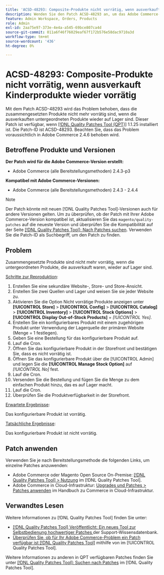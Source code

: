 ```yaml
---
title: 'ACSD-48293: Composite-Produkte nicht vorrätig, wenn ausverkauft Kinderprodukte wieder vorrätig'
description: Wenden Sie den Patch ACSD-48293 an, um das Adobe Commerce-Problem zu beheben, dass die zusammengesetzten Produkte nicht mehr vorrätig sind, wenn die ausverkauften untergeordneten Produkte wieder auf Lager sind.
feature: Admin Workspace, Orders, Products
role: Admin
exl-id: 2aa75e97-373e-4e4a-a545-69bce807ca4d
source-git-commit: 011a6f46f76029eaf67f172b576e58dac9710a3d
workflow-type: tm+mt
source-wordcount: '436'
ht-degree: 0%

---
```


# ACSD-48293: Composite-Produkte nicht vorrätig, wenn ausverkauft Kinderprodukte wieder vorrätig

Mit dem Patch ACSD-48293 wird das Problem behoben, dass die zusammengesetzten Produkte nicht mehr vorrätig sind, wenn die ausverkauften untergeordneten Produkte wieder auf Lager sind. Dieser Patch ist verfügbar, wenn [[!DNL Quality Patches Tool (QPT)]](https://experienceleague.adobe.com/en/docs/commerce-operations/tools/quality-patches-tool/quality-patches-tool-to-self-serve-quality-patches) 1.1.25 installiert ist. Die Patch-ID ist ACSD-48293. Beachten Sie, dass das Problem voraussichtlich in Adobe Commerce 2.4.6 behoben wird.

## Betroffene Produkte und Versionen

**Der Patch wird für die Adobe Commerce-Version erstellt:**

* Adobe Commerce (alle Bereitstellungsmethoden) 2.4.3-p3

**Kompatibel mit Adobe Commerce-Versionen:**

* Adobe Commerce (alle Bereitstellungsmethoden) 2.4.3 - 2.4.4

>[!NOTE]
>
>Der Patch könnte mit neuen [!DNL Quality Patches Tool]-Versionen auch für andere Versionen gelten. Um zu überprüfen, ob der Patch mit Ihrer Adobe Commerce-Version kompatibel ist, aktualisieren Sie das `magento/quality-patches` auf die neueste Version und überprüfen Sie die Kompatibilität auf der Seite [[!DNL Quality Patches Tool]: Nach Patches suchen](https://experienceleague.adobe.com/tools/commerce-quality-patches/index.html). Verwenden Sie die Patch-ID als Suchbegriff, um den Patch zu finden.

## Problem

Zusammengesetzte Produkte sind nicht mehr vorrätig, wenn die untergeordneten Produkte, die ausverkauft waren, wieder auf Lager sind.

<u>Schritte zur Reproduktion</u>:

1. Erstellen Sie eine sekundäre Website-, Store- und Store-Ansicht.
1. Erstellen Sie zwei Quellen und Lager und weisen Sie sie jeder Website zu.
1. Aktivieren Sie die Option Nicht vorrätige Produkte anzeigen unter **[!UICONTROL Store]** > **[!UICONTROL Config]** > **[!UICONTROL Catalog]** > **[!UICONTROL Inventory]** > **[!UICONTROL Stock Options]** > **[!UICONTROL Display Out-of-Stock Products]** = *[!UICONTROL Yes]*.
1. Erstellen Sie ein konfigurierbares Produkt mit einem zugehörigen Produkt unter Verwendung der Lagerquelle der primären Website (Menge = 1 festlegen).
1. Geben Sie eine Bestellung für das konfigurierbare Produkt auf.
1. Lauf die Cron.
1. Öffnen Sie das konfigurierbare Produkt in der Storefront und bestätigen Sie, dass es nicht vorrätig ist.
1. Öffnen Sie das konfigurierbare Produkt über die [!UICONTROL Admin] und legen Sie die **[!UICONTROL Manage Stock Option]** auf *[!UICONTROL No]* fest.
1. Lauf die Cron.
1. Versenden Sie die Bestellung und fügen Sie die Menge zu dem einfachen Produkt hinzu, das es auf Lager macht.
1. Lauf die Cron.
1. Überprüfen Sie die Produktverfügbarkeit in der Storefront.

<u>Erwartete Ergebnisse</u>:

Das konfigurierbare Produkt ist vorrätig.

<u>Tatsächliche Ergebnisse</u>:

Das konfigurierbare Produkt ist nicht vorrätig.

## Patch anwenden

Verwenden Sie je nach Bereitstellungsmethode die folgenden Links, um einzelne Patches anzuwenden:

* Adobe Commerce oder Magento Open Source On-Premise: [[!DNL Quality Patches Tool] > Nutzung](/help/tools/quality-patches-tool/usage.md) im [!DNL Quality Patches Tool].
* Adobe Commerce in Cloud-Infrastruktur: [Upgrades und Patches > Patches anwenden](https://experienceleague.adobe.com/docs/commerce-cloud-service/user-guide/develop/upgrade/apply-patches.html) im Handbuch zu Commerce in Cloud-Infrastruktur.

## Verwandtes Lesen

Weitere Informationen zu [!DNL Quality Patches Tool] finden Sie unter:

* [[!DNL Quality Patches Tool] Veröffentlicht: Ein neues Tool zur Selbstbedienung hochwertiger Patches ](https://experienceleague.adobe.com/en/docs/commerce-operations/tools/quality-patches-tool/quality-patches-tool-to-self-serve-quality-patches) der Support-Wissensdatenbank.
* [Überprüfen Sie, ob für Ihr Adobe Commerce-Problem ein Patch verfügbar ist [!DNL Quality Patches Tool]](/help/tools/quality-patches-tool/patches-available-in-qpt/check-patch-for-magento-issue-with-magento-quality-patches.md) mithilfe von im [!UICONTROL Quality Patches Tool].


Weitere Informationen zu anderen in QPT verfügbaren Patches finden Sie unter [[!DNL Quality Patches Tool]: Suchen nach Patches](https://experienceleague.adobe.com/tools/commerce-quality-patches/index.html) im [!DNL Quality Patches Tool].
